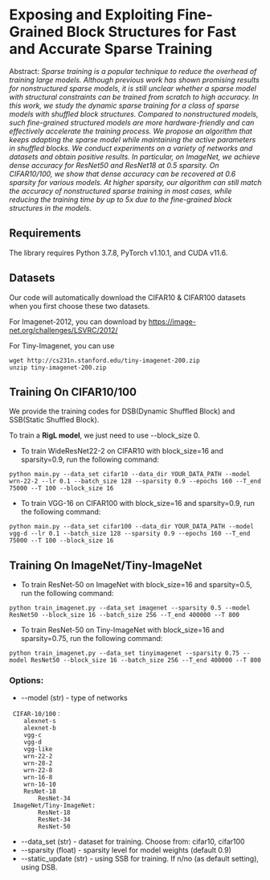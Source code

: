 # Exposing and Exploiting Fine-Grained Block Structures for Fast and Accurate Sparse Training

Abstract: _Sparse training is a popular technique to reduce the overhead of training large models. Although previous work has shown promising results for nonstructured sparse models, it is still unclear whether a sparse model with structural constraints can be trained from scratch to high accuracy. In this work, we study the dynamic sparse training for a class of sparse models with shuffled block structures. Compared to nonstructured models, such fine-grained structured models are more hardware-friendly and can effectively accelerate the training process. We propose an algorithm that keeps adapting the sparse model while maintaining the active parameters in shuffled blocks. We conduct experiments on a variety of networks and datasets and obtain positive results. In particular, on ImageNet, we achieve dense accuracy for ResNet50 and ResNet18 at 0.5 sparsity. On CIFAR10/100, we show that dense accuracy can be recovered at 0.6 sparsity for various models. At higher sparsity, our algorithm can still match the accuracy of nonstructured sparse training in most cases, while reducing the training time by up to 5x due to the fine-grained block structures in the models._

## Requirements

The library requires Python 3.7.8, PyTorch v1.10.1, and CUDA v11.6.

## Datasets
Our code will automatically download the CIFAR10 & CIFAR100 datasets when you first choose these two datasets.

For Imagenet-2012, you can download by https://image-net.org/challenges/LSVRC/2012/

For Tiny-Imagenet, you can use
```
wget http://cs231n.stanford.edu/tiny-imagenet-200.zip
unzip tiny-imagenet-200.zip
```

## Training On CIFAR10/100
We provide the training codes for DSB(Dynamic Shuffled Block) and SSB(Static Shuffled Block).

To train a **RigL model**, we just need to use --block_size 0.
* To train WideResNet22-2 on CIFAR10 with block_size=16 and sparsity=0.9, run the following command:
```
python main.py --data_set cifar10 --data_dir YOUR_DATA_PATH --model wrn-22-2 --lr 0.1 --batch_size 128 --sparsity 0.9 --epochs 160 --T_end 75000 --T 100 --block_size 16
```
* To train VGG-16 on CIFAR100 with block_size=16 and sparsity=0.9, run the following command:
```
python main.py --data_set cifar100 --data_dir YOUR_DATA_PATH --model vgg-d --lr 0.1 --batch_size 128 --sparsity 0.9 --epochs 160 --T_end 75000 --T 100 --block_size 16
```

## Training On ImageNet/Tiny-ImageNet
* To train ResNet-50 on ImageNet with block_size=16 and sparsity=0.5, run the following command:
```
python train_imagenet.py --data_set imagenet --sparsity 0.5 --model ResNet50 --block_size 16 --batch_size 256 --T_end 400000 --T 800
```

* To train ResNet-50 on Tiny-ImageNet with block_size=16 and sparsity=0.75, run the following command:
```
python train_imagenet.py --data_set tinyimagenet --sparsity 0.75 --model ResNet50 --block_size 16 --batch_size 256 --T_end 400000 --T 800
```

### Options:
* --model (str) - type of networks
```
 CIFAR-10/100：
	alexnet-s
	alexnet-b
	vgg-c
	vgg-d
	vgg-like
	wrn-22-2
	wrn-28-2
	wrn-22-8
	wrn-16-8
	wrn-16-10
	ResNet-18
        ResNet-34
 ImageNet/Tiny-ImageNet:
        ResNet-18
        ResNet-34
        ResNet-50
```
* --data_set (str) - dataset for training. Choose from: cifar10, cifar100
* --sparsity (float) - sparsity level for model weights (default 0.9)
* --static_update (str) - using SSB for training. If n/no (as default setting), using DSB.
